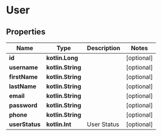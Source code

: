 # User

## Properties

 Name           | Type              | Description | Notes      
----------------|-------------------|-------------|------------
 **id**         | **kotlin.Long**   |             | [optional] 
 **username**   | **kotlin.String** |             | [optional] 
 **firstName**  | **kotlin.String** |             | [optional] 
 **lastName**   | **kotlin.String** |             | [optional] 
 **email**      | **kotlin.String** |             | [optional] 
 **password**   | **kotlin.String** |             | [optional] 
 **phone**      | **kotlin.String** |             | [optional] 
 **userStatus** | **kotlin.Int**    | User Status | [optional] 



